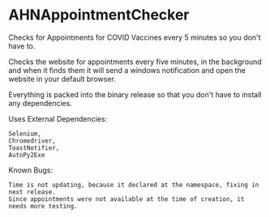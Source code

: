 # AHNAppointmentChecker
Checks for Appointments for COVID Vaccines every 5 minutes so you don't have to.

Checks the website for appointments every five minutes, in the background
and when it finds them it will send a windows notification and open the website in your default browser.

Everything is packed into the binary release so that you don't have to install any dependencies.

Uses External Dependencies:
```
Selenium,
Chromedriver,
ToastNotifier,
AutoPy2Exe
```

Known Bugs:
```
Time is not updating, because it declared at the namespace, fixing in next release.
Since appointments were not available at the time of creation, it needs more testing.
```

